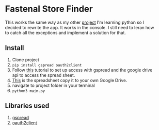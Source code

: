 # Fastenal Store Finder

This works the same way as my other [project](https://github.com/ccam/Fastenal-store-finder)
I'm learning python so I decided to rewrite the app. It works in the console. I still need to leran how to catch all the exceptions and implement a solution for that.

## Install

1.  Clone project
2.  `pip install gspread oauth2client`
3.  Follow [this](http://gspread.readthedocs.io/en/latest/oauth2.html) tutorial to set up access with gspread and the google drive api to access the spread sheet.
4.  [This](https://docs.google.com/spreadsheets/d/1aQce2sKwar_xNUkr0zVch7CTiuxQvPl7-HDE7ajxDdI/edit?usp=sharing) is the spreadsheet copy it to your own Google Drive.
5.  navigate to project folder in your terminal
6.  `python3 main.py`

## Libraries used

1.  [gspread](https://github.com/burnash/gspread)
2.  [oauth2client](https://github.com/google/oauth2client)
